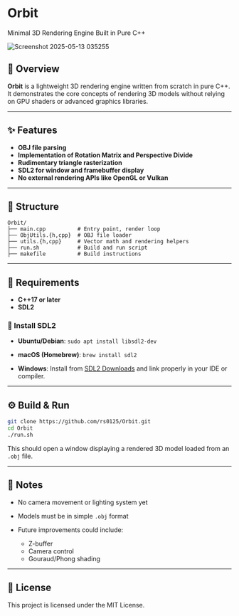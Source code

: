 # Orbit
Minimal  3D Rendering Engine Built in Pure C++

![Screenshot 2025-05-13 035255](https://github.com/user-attachments/assets/ba21a307-9cb6-4e8f-819a-210505c63ae4)


## 🌌 Overview

**Orbit** is a lightweight 3D rendering engine written from scratch in pure C++. It demonstrates the core concepts of rendering 3D models without relying on GPU shaders or advanced graphics libraries.

---

## ✨ Features

*  **OBJ file parsing**
*  **Implementation of Rotation Matrix and Perspective Divide**
*  **Rudimentary triangle rasterization**
*  **SDL2 for window and framebuffer display**
*  **No external rendering APIs like OpenGL or Vulkan**

---

## 📁 Structure

```
Orbit/
├── main.cpp          # Entry point, render loop
├── ObjUtils.{h,cpp}  # OBJ file loader
├── utils.{h,cpp}     # Vector math and rendering helpers
├── run.sh            # Build and run script
├── makefile          # Build instructions
```

---

## 🧰 Requirements

* **C++17 or later**
* **SDL2**

### 🔧 Install SDL2

* **Ubuntu/Debian**:
  `sudo apt install libsdl2-dev`

* **macOS (Homebrew)**:
  `brew install sdl2`

* **Windows**:
  Install from [SDL2 Downloads](https://www.libsdl.org/download-2.0.php) and link properly in your IDE or compiler.

---

## ⚙️ Build & Run

```bash
git clone https://github.com/rs0125/Orbit.git
cd Orbit
./run.sh
```

This should open a window displaying a rendered 3D model loaded from an `.obj` file.


---

## 📌 Notes

* No camera movement or lighting system yet
* Models must be in simple `.obj` format
* Future improvements could include:

  * Z-buffer
  * Camera control
  * Gouraud/Phong shading

---

## 📄 License

This project is licensed under the MIT License.
